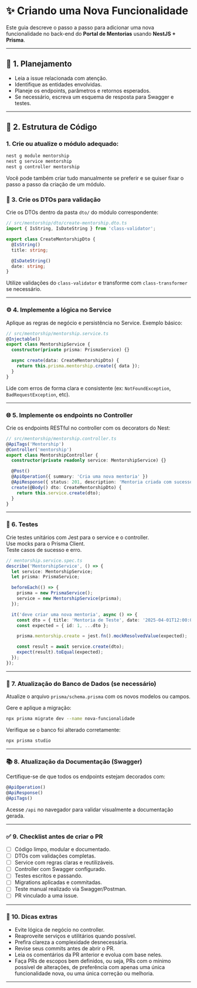 # ✨ Criando uma Nova Funcionalidade

Este guia descreve o passo a passo para adicionar uma nova funcionalidade no back-end do **Portal de Mentorias** usando **NestJS + Prisma**.

---

## 🔖 1. Planejamento

- Leia a issue relacionada com atenção.
- Identifique as entidades envolvidas.
- Planeje os endpoints, parâmetros e retornos esperados.
- Se necessário, escreva um esquema de resposta para Swagger e testes.

---

## 🧱 2. Estrutura de Código

### 1. **Crie ou atualize o módulo adequado:**

```bash
nest g module mentorship
nest g service mentorship
nest g controller mentorship
```

Você pode também criar tudo manualmente se preferir e se quiser fixar o passo a passo da criação de um módulo.

### 🧾 3. Crie os DTOs para validação

Crie os DTOs dentro da pasta `dto/` do módulo correspondente:

```ts
// src/mentorship/dto/create-mentorship.dto.ts
import { IsString, IsDateString } from 'class-validator';

export class CreateMentorshipDto {
  @IsString()
  title: string;

  @IsDateString()
  date: string;
}
```

Utilize validações do `class-validator` e transforme com `class-transformer` se necessário.

---

### ⚙️ 4. Implemente a lógica no Service

Aplique as regras de negócio e persistência no Service. Exemplo básico:

```ts
// src/mentorship/mentorship.service.ts
@Injectable()
export class MentorshipService {
  constructor(private prisma: PrismaService) {}

  async create(data: CreateMentorshipDto) {
    return this.prisma.mentorship.create({ data });
  }
}
```

Lide com erros de forma clara e consistente (ex: `NotFoundException`, `BadRequestException`, etc).

---

### 🌐 5. Implemente os endpoints no Controller

Crie os endpoints RESTful no controller com os decorators do Nest:

```ts
// src/mentorship/mentorship.controller.ts
@ApiTags('Mentorship')
@Controller('mentorship')
export class MentorshipController {
  constructor(private readonly service: MentorshipService) {}

  @Post()
  @ApiOperation({ summary: 'Cria uma nova mentoria' })
  @ApiResponse({ status: 201, description: 'Mentoria criada com sucesso' })
  create(@Body() dto: CreateMentorshipDto) {
    return this.service.create(dto);
  }
}
```

---

### 🧪 6. Testes

Crie testes unitários com Jest para o service e o controller.  
Use mocks para o Prisma Client.  
Teste casos de sucesso e erro.

```ts
// mentorship.service.spec.ts
describe('MentorshipService', () => {
  let service: MentorshipService;
  let prisma: PrismaService;

  beforeEach(() => {
    prisma = new PrismaService();
    service = new MentorshipService(prisma);
  });

  it('deve criar uma nova mentoria', async () => {
    const dto = { title: 'Mentoria de Teste', date: '2025-04-01T12:00:00Z' };
    const expected = { id: 1, ...dto };

    prisma.mentorship.create = jest.fn().mockResolvedValue(expected);

    const result = await service.create(dto);
    expect(result).toEqual(expected);
  });
});
```

---

### 🧰 7. Atualização do Banco de Dados (se necessário)

Atualize o arquivo `prisma/schema.prisma` com os novos modelos ou campos.

Gere e aplique a migração:

```bash
npx prisma migrate dev --name nova-funcionalidade
```

Verifique se o banco foi alterado corretamente:

```bash
npx prisma studio
```

---

### 📚 8. Atualização da Documentação (Swagger)

Certifique-se de que todos os endpoints estejam decorados com:

```ts
@ApiOperation()
@ApiResponse()
@ApiTags()
```

Acesse `/api` no navegador para validar visualmente a documentação gerada.

---

### ✅ 9. Checklist antes de criar o PR

- [ ] Código limpo, modular e documentado.
- [ ] DTOs com validações completas.
- [ ] Service com regras claras e reutilizáveis.
- [ ] Controller com Swagger configurado.
- [ ] Testes escritos e passando.
- [ ] Migrations aplicadas e commitadas.
- [ ] Teste manual realizado via Swagger/Postman.
- [ ] PR vinculado a uma issue.

---

### 🧠 10. Dicas extras

- Evite lógica de negócio no controller.
- Reaproveite serviços e utilitários quando possível.
- Prefira clareza a complexidade desnecessária.
- Revise seus commits antes de abrir o PR.
- Leia os comentários da PR anterior e evolua com base neles.
- Faça PRs de escopos bem definidos, ou seja, PRs com o mínimo possível de alterações, de preferência com apenas uma única funcionalidade nova, ou uma única correção ou melhoria.

---

